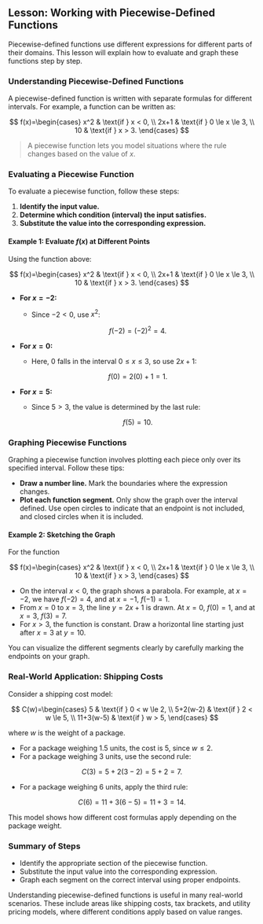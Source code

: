 ## Lesson: Working with Piecewise-Defined Functions

Piecewise-defined functions use different expressions for different parts of their domains. This lesson will explain how to evaluate and graph these functions step by step.

### Understanding Piecewise-Defined Functions
A piecewise-defined function is written with separate formulas for different intervals. For example, a function can be written as:

$$
f(x)=\begin{cases}
x^2 & \text{if } x < 0, \\
2x+1 & \text{if } 0 \le x \le 3, \\
10 & \text{if } x > 3. 
\end{cases}
$$

> A piecewise function lets you model situations where the rule changes based on the value of $x$.

### Evaluating a Piecewise Function
To evaluate a piecewise function, follow these steps:

1. **Identify the input value.**
2. **Determine which condition (interval) the input satisfies.**
3. **Substitute the value into the corresponding expression.**

#### Example 1: Evaluate $f(x)$ at Different Points
Using the function above:

$$
f(x)=\begin{cases}
x^2 & \text{if } x < 0, \\
2x+1 & \text{if } 0 \le x \le 3, \\
10 & \text{if } x > 3. 
\end{cases}
$$

- **For $x = -2$:**

  - Since $-2 < 0$, use $x^2$:

  $$
f(-2)=(-2)^2=4.
  $$

- **For $x = 0$:**

  - Here, $0$ falls in the interval $0 \le x \le 3$, so use $2x+1$:

  $$
f(0)= 2(0)+1=1.
  $$

- **For $x = 5$:**

  - Since $5 > 3$, the value is determined by the last rule:

  $$
f(5)=10.
  $$

### Graphing Piecewise Functions
Graphing a piecewise function involves plotting each piece only over its specified interval. Follow these tips:

- **Draw a number line.** Mark the boundaries where the expression changes.
- **Plot each function segment.** Only show the graph over the interval defined. Use open circles to indicate that an endpoint is not included, and closed circles when it is included.

#### Example 2: Sketching the Graph
For the function

$$
f(x)=\begin{cases}
x^2 & \text{if } x < 0, \\
2x+1 & \text{if } 0 \le x \le 3, \\
10 & \text{if } x > 3, 
\end{cases}
$$

- On the interval $x < 0$, the graph shows a parabola. For example, at $x = -2$, we have $f(-2)=4$, and at $x = -1$, $f(-1)=1$.
- From $x=0$ to $x=3$, the line $y=2x+1$ is drawn. At $x=0$, $f(0)=1$, and at $x=3$, $f(3)=7$.
- For $x > 3$, the function is constant. Draw a horizontal line starting just after $x=3$ at $y=10$.

You can visualize the different segments clearly by carefully marking the endpoints on your graph.

### Real-World Application: Shipping Costs
Consider a shipping cost model:

$$
C(w)=\begin{cases}
5 & \text{if } 0 < w \le 2, \\
5+2(w-2) & \text{if } 2 < w \le 5, \\
11+3(w-5) & \text{if } w > 5,
\end{cases}
$$

where $w$ is the weight of a package. 

- For a package weighing 1.5 units, the cost is $5$, since $w \le 2$.
- For a package weighing 3 units, use the second rule:

$$
C(3)=5+2(3-2)=5+2=7.
$$

- For a package weighing 6 units, apply the third rule:

$$
C(6)=11+3(6-5)=11+3=14.
$$

This model shows how different cost formulas apply depending on the package weight.

### Summary of Steps

- Identify the appropriate section of the piecewise function.
- Substitute the input value into the corresponding expression.
- Graph each segment on the correct interval using proper endpoints.

Understanding piecewise-defined functions is useful in many real-world scenarios. These include areas like shipping costs, tax brackets, and utility pricing models, where different conditions apply based on value ranges.